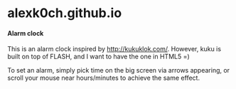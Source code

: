 # alexk0ch.github.io
#### Alarm clock

This is an alarm clock inspired by http://kukuklok.com/.
However, kuku is built on top of FLASH, and I want to have the one in HTML5 =)

To set an alarm, simply pick time on the big screen via arrows appearing, or scroll your mouse near hours/minutes to achieve the same effect.
